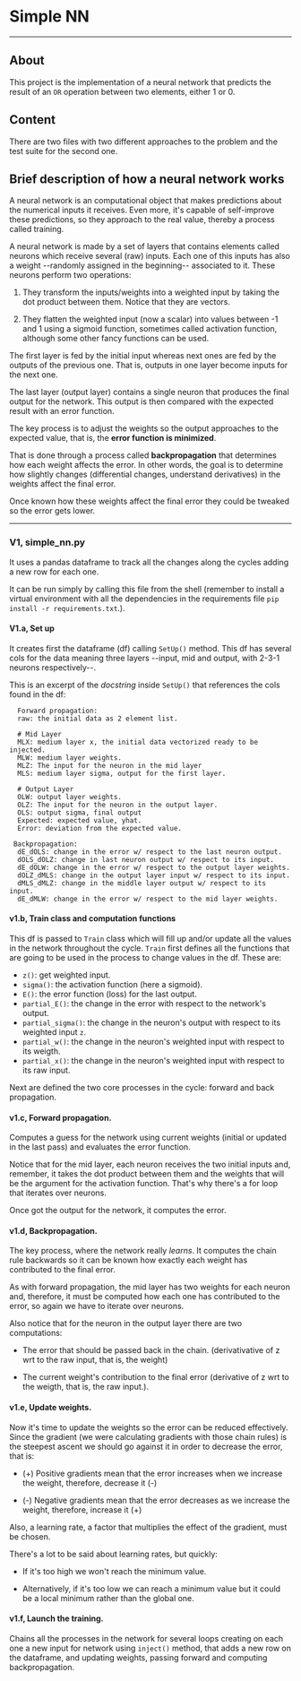 # Simple NN
***
## About
This project is the implementation of a neural network that predicts the result of an `OR` operation between two elements, either 1 or 0.

## Content
There are two files with two different approaches to the problem and the test suite for the second one.

## Brief description of how a neural network works
A neural network is an computational object that makes predictions about the numerical inputs it receives. Even more, it's capable of self-improve these predictions, so they approach to the real value, thereby a process called training.

A neural network is made by a set of layers that contains elements called neurons which receive several (raw) inputs. Each one of this inputs has also a weight --randomly assigned in the beginning-- associated to it. These neurons perform two operations:
  1. They transform the inputs/weights into a weighted input by taking the dot product between them. Notice that they are vectors.

  2. They flatten the weighted input (now a scalar) into values between -1 and 1 using a sigmoid function, sometimes called activation function, although some other fancy functions can be used.

The first layer is fed by the initial input whereas next ones are fed by the outputs of the previous one. That is, outputs in one layer become inputs for the next one.

The last layer (output layer) contains a single neuron that produces the final output for the network. This output is then compared with the expected result with an error function.

The key process is to adjust the weights so the output approaches to the expected value, that is, the **error function is minimized**.

That is done through a process called **backpropagation** that determines how each weight affects the error. In other words, the goal is to determine how slightly changes (differential changes, understand derivatives) in the weights affect the final error.

Once known how these weights affect the final error they could be tweaked so the error gets lower.

***

### V1, simple_nn.py
It uses a pandas dataframe to track all the changes along the cycles adding a new row for each one.

It can be run simply by calling this file from the shell (remember to install a virtual environment with all the dependencies in the requirements file `pip install -r requirements.txt`.).


#### V1.a, Set up
It creates first the dataframe (df) calling `SetUp()` method. This df has several cols for the data meaning three layers --input, mid and output, with 2-3-1 neurons respectively--.

This is an excerpt of the *docstring* inside `SetUp()` that references the cols found in the df:

```
  Forward propagation:
  raw: the initial data as 2 element list.

  # Mid Layer
  MLX: medium layer x, the initial data vectorized ready to be injected.
  MLW: medium layer weights.
  MLZ: The input for the neuron in the mid layer
  MLS: medium layer sigma, output for the first layer.

  # Output Layer
  OLW: output layer weights.
  OLZ: The input for the neuron in the output layer.
  OLS: output sigma, final output
  Expected: expected value, yhat.
  Error: deviation from the expected value.

 Backpropagation:
  dE_dOLS: change in the error w/ respect to the last neuron output.
  dOLS_dOLZ: change in last neuron output w/ respect to its input.
  dE_dOLW: change in the error w/ respect to the output layer weights.
  dOLZ_dMLS: change in the output layer input w/ respect to its input.
  dMLS_dMLZ: change in the middle layer output w/ respect to its input.
  dE_dMLW: change in the error w/ respect to the mid layer weights.
```

#### v1.b, Train class and computation functions
This df is passed to `Train` class which will fill up and/or update all the values in the network throughout the cycle. `Train` first defines all the functions that are going to be used in the process to change values in the df. These are:
  * `z()`: get weighted input.
  * `sigma()`: the activation function (here a sigmoid).
  * `E()`: the error function (loss) for the last output.
  * `partial_E()`: the change in the error with respect to the network's output.
  * `partial_sigma()`: the change in the neuron's output with respect to its weighted input `z`.
  * `partial_w()`: the change in the neuron's weighted input with respect to its weigth.
  * `partial_x()`: the change in the neuron's weighted input with respect to its raw input.

Next are defined the two core processes in the cycle: forward and back propagation.

#### v1.c, Forward propagation.
Computes a guess for the network using current weights (initial or updated in the last pass) and evaluates the error function.

Notice that for the mid layer, each neuron receives the two initial inputs and, remember, it takes the dot product between them and the weights that will be the argument for the activation function. That's why there's a for loop that iterates over neurons.

Once got the output for the network, it computes the error.

#### v1.d, Backpropagation.
The key process, where the network really *learns*. It computes the chain rule backwards so it can be known how exactly each weight has contributed to the final error.

As with forward propagation, the mid layer has two weights for each neuron and, therefore, it must be computed how each one has contributed to the error, so again we have to iterate over neurons.

Also notice that for the neuron in the output layer there are two computations:
  * The error that should be passed back in the chain. (derivativative of z wrt to the raw input, that is, the weight)

  * The current weight's contribution to the final error (derivative of z wrt to the weigth, that is, the raw input.).


#### v1.e, Update weights.
Now it's time to update the weights so the error can be reduced effectively. Since the gradient (we were calculating gradients with those chain rules) is the steepest ascent we should go against it in order to decrease the error, that is:

  * (+) Positive gradients mean that the error increases when we increase the weight, therefore, decrease it (-)

  * (-) Negative gradients mean that the error decreases as we increase the weight, therefore, increase it (+)

Also, a learning rate, a factor that multiplies the effect of the gradient, must be chosen.

There's a lot to be said about learning rates, but quickly:
  * If it's too high we won't reach the minimum value.

  * Alternatively, if it's too low we can reach a minimum value but it could be a local minimum rather than the global one.

#### v1.f, Launch the training.
Chains all the processes in the network for several loops creating on each one a new input for network using `inject()` method, that adds a new row on the dataframe, and updating weights, passing forward and computing backpropagation.
